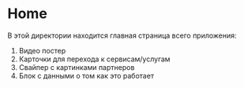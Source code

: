 # Home

В этой директории находится главная страница всего приложения:

1. Видео постер
2. Карточки для перехода к сервисам/услугам
3. Свайпер с картинками партнеров
4. Блок с данными о том как это работает
